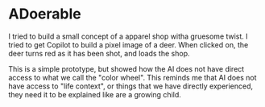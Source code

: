 # ADoerable

I tried to build a small concept of a apparel shop witha  gruesome twist. I tried to get Copilot to build a pixel image of a deer. When clicked on, the deer turns red as it has been shot, and loads the shop.

This is a simple prototype, but showed how the AI does not have direct access to what we call the "color wheel". This reminds me that AI does not have access to "life context", or things that we have directly experienced, they need it to be explained like are a growing child.
